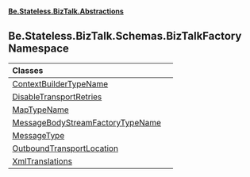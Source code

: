 #### [Be.Stateless.BizTalk.Abstractions](README.md 'README')

## Be.Stateless.BizTalk.Schemas.BizTalkFactory Namespace

| Classes | |
| :--- | :--- |
| [ContextBuilderTypeName](ContextBuilderTypeName.md 'Be.Stateless.BizTalk.Schemas.BizTalkFactory.ContextBuilderTypeName') | |
| [DisableTransportRetries](DisableTransportRetries.md 'Be.Stateless.BizTalk.Schemas.BizTalkFactory.DisableTransportRetries') | |
| [MapTypeName](MapTypeName.md 'Be.Stateless.BizTalk.Schemas.BizTalkFactory.MapTypeName') | |
| [MessageBodyStreamFactoryTypeName](MessageBodyStreamFactoryTypeName.md 'Be.Stateless.BizTalk.Schemas.BizTalkFactory.MessageBodyStreamFactoryTypeName') | |
| [MessageType](MessageType.md 'Be.Stateless.BizTalk.Schemas.BizTalkFactory.MessageType') | |
| [OutboundTransportLocation](OutboundTransportLocation.md 'Be.Stateless.BizTalk.Schemas.BizTalkFactory.OutboundTransportLocation') | |
| [XmlTranslations](XmlTranslations.md 'Be.Stateless.BizTalk.Schemas.BizTalkFactory.XmlTranslations') | |
